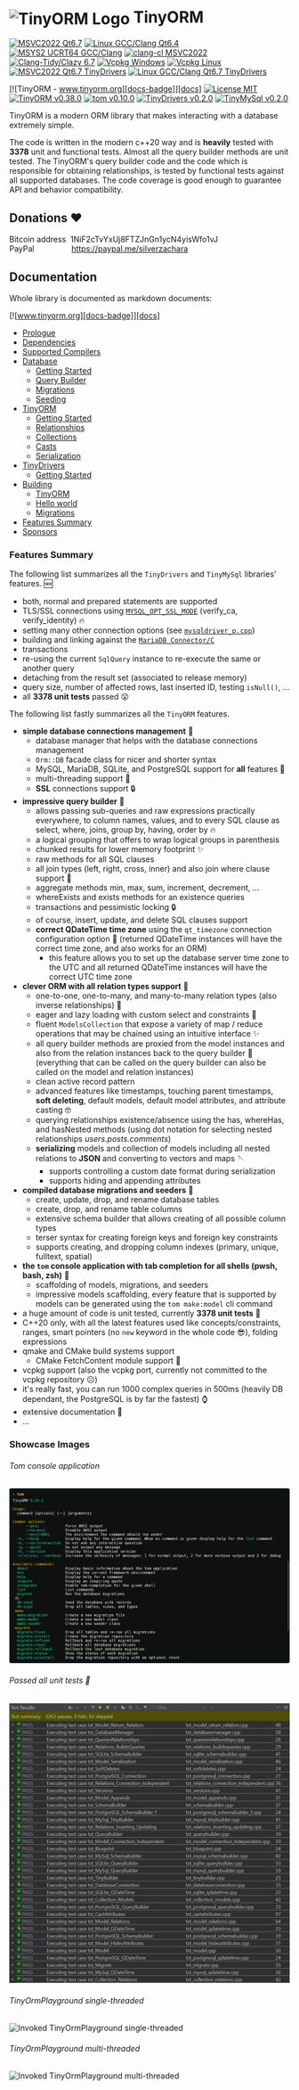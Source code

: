 <h1><img src="https://github.com/silverqx/TinyORM/blob/main/resources/icons/logo-optim.svg" width="34" height="34" alt="TinyORM Logo" align="center">&nbsp;TinyORM</h1>

[![MSVC2022 Qt6.7][action-msvc2022-qt6-badge]][action-msvc2022-qt6]
[![Linux GCC/Clang Qt6.4][action-linux-qt6-badge]][action-linux-qt6]
[![MSYS2 UCRT64 GCC/Clang][action-mingw-badge]][action-mingw]
[![clang-cl MSVC2022][action-clang-cl-badge]][action-clang-cl]
[![Clang-Tidy/Clazy 6.7][action-analyzers-qt6-badge]][action-analyzers-qt6]
[![Vcpkg Windows][action-vcpkg-windows-badge]][action-vcpkg-windows]
[![Vcpkg Linux][action-vcpkg-linux-badge]][action-vcpkg-linux]
[![MSVC2022 Qt6.7 TinyDrivers][action-msvc2022-qt6-drivers-badge]][action-msvc2022-qt6-drivers]
[![Linux GCC/Clang Qt6.7 TinyDrivers][action-linux-qt6-drivers-badge]][action-linux-qt6-drivers]

[![TinyORM - www.tinyorm.org][docs-badge]][docs]
[![License MIT][license-badge]][license]<br/>
[![TinyORM v0.38.0][version-tinyorm-badge]][docs]
[![tom v0.10.0][version-tom-badge]][docs-tom]
[![TinyDrivers v0.2.0][version-tinydrivers-badge]][docs-tinydrivers]
[![TinyMySql v0.2.0][version-tinymysql-badge]][docs-tinydrivers]

TinyORM is a modern ORM library that makes interacting with a database extremely simple.

The code is written in the modern c++20 way and is __heavily__ tested with __3378__ unit and functional tests. Almost all the query builder methods are unit tested. The TinyORM's query builder code and the code which is responsible for obtaining relationships, is tested by functional tests against all supported databases. The code coverage is good enough to guarantee API and behavior compatibility.

## Donations ❤️

Bitcoin address&nbsp;&nbsp;1NiF2cTvYxUj8FTZJnGn1ycN4yisWfo1vJ<br/>
PayPal&nbsp;&nbsp;&nbsp;&nbsp;&nbsp;&nbsp;&nbsp;&nbsp;&nbsp;&nbsp;&nbsp;&nbsp;&nbsp;&nbsp;&nbsp;&nbsp;&nbsp;https://paypal.me/silverzachara

## Documentation

Whole library is documented as markdown documents:

[![www.tinyorm.org][docs-badge]][docs]

- [Prologue](/docs/README.mdx#prologue)
- [Dependencies](/docs/dependencies.mdx#dependencies)
- [Supported Compilers](/docs/supported-compilers.mdx#supported-compilers)
- [Database](/docs/database#database)
  - [Getting Started](/docs/database/getting-started.mdx#database-getting-started)
  - [Query Builder](/docs/database/query-builder.mdx#database-query-builder)
  - [Migrations](/docs/database/migrations.mdx#database-migrations)
  - [Seeding](/docs/database/seeding.mdx#database-seeding)
- [TinyORM](/docs/tinyorm#tinyorm)
  - [Getting Started](/docs/tinyorm/getting-started.mdx#tinyorm-getting-started)
  - [Relationships](/docs/tinyorm/relationships.mdx#tinyorm-relationships)
  - [Collections](/docs/tinyorm/collections.mdx#tinyorm-collections)
  - [Casts](/docs/tinyorm/casts.mdx#tinyorm-casting)
  - [Serialization](/docs/tinyorm/serialization.mdx#tinyorm-serialization)
- [TinyDrivers](/docs/tinydrivers#tinydrivers)
  - [Getting Started](/docs/tinydrivers/getting-started.mdx#tinydrivers-getting-started)
- [Building](/docs/building#building)
  - [TinyORM](/docs/building/tinyorm.mdx#building-tinyorm)
  - [Hello world](/docs/building/hello-world.mdx#building-hello-world)
  - [Migrations](/docs/building/migrations.mdx#building-migrations)
- [Features Summary](/docs/features-summary.mdx#features-summary)
- [Sponsors](/docs/sponsors.mdx#sponsors)

### Features Summary

The following list summarizes all the `TinyDrivers` and `TinyMySql` libraries' features. 🆕

 - both, normal and prepared statements are supported
 - TLS/SSL connections using [`MYSQL_OPT_SSL_MODE`](https://dev.mysql.com/doc/c-api/9.0/en/mysql-options.html) (verify_ca, verify_identity) 🔥
 - setting many other connection options (see [`mysqldriver_p.cpp`](https://github.com/silverqx/TinyORM/blob/main/drivers/mysql/src/orm/drivers/mysql/mysqldriver_p.cpp))
 - building and linking against the [`MariaDB Connector/C`](https://mariadb.com/kb/en/mariadb-connector-c/)
 - transactions
 - re-using the current `SqlQuery` instance to re-execute the same or another query
 - detaching from the result set (associated to release memory)
 - query size, number of affected rows, last inserted ID, testing `isNull()`, ...
 - all __3378 unit tests__ passed 😮

The following list fastly summarizes all the `TinyORM` features.

- __simple database connections management__ 🧬
  - database manager that helps with the database connections management
  - `Orm::DB` facade class for nicer and shorter syntax
  - MySQL, MariaDB, SQLite, and PostgreSQL support for __all__ features 💎
  - multi-threading support 👀
  - __SSL__ connections support 🔒
- __impressive query builder__ 🔧
  - allows passing sub-queries and raw expressions practically everywhere, to column names, values, and to every SQL clause as select, where, joins, group by, having, order by 🔥
  - a logical grouping that offers to wrap logical groups in parenthesis
  - chunked results for lower memory footprint ✨
  - raw methods for all SQL clauses
  - all join types (left, right, cross, inner) and also join where clause support 🫤
  - aggregate methods min, max, sum, increment, decrement, ...
  - whereExists and exists methods for an existence queries
  - transactions and pessimistic locking 🔒
  - of course, insert, update, and delete SQL clauses support
  - __correct QDateTime time zone__ using the `qt_timezone` connection configuration option 📅 (returned QDateTime instances will have the correct time zone, and also works for an ORM)
    - this feature allows you to set up the database server time zone to the UTC and all returned QDateTime instances will have the correct UTC time zone
- __clever ORM with all relation types support__ 🎉
  - one-to-one, one-to-many, and many-to-many relation types (also inverse relationships) 🧨
  - eager and lazy loading with custom select and constraints 🚀
  - fluent `ModelsCollection` that expose a variety of map / reduce operations that may be chained using an intuitive interface ✨
  - all query builder methods are proxied from the model instances and also from the relation instances back to the query builder 🤯 (everything that can be called on the query builder can also be called on the model and relation instances)
  - clean active record pattern
  - advanced features like timestamps, touching parent timestamps, __soft deleting__, default models, default model attributes, and attribute casting 🤓
  - querying relationships existence/absence using the has, whereHas, and hasNested methods (using dot notation for selecting nested relationships _users.posts.comments_)
  - __serializing__ models and collection of models including all nested relations to __JSON__ and converting to vectors and maps 🪡
    - supports controlling a custom date format during serialization
    - supports hiding and appending attributes
- __compiled database migrations and seeders__ 🕺
  - create, update, drop, and rename database tables
  - create, drop, and rename table columns
  - extensive schema builder that allows creating of all possible column types
  - terser syntax for creating foreign keys and foreign key constraints
  - supports creating, and dropping column indexes (primary, unique, fulltext, spatial)
- __the `tom` console application with tab completion for all shells (pwsh, bash, zsh)__ 🥳
  - scaffolding of models, migrations, and seeders
  - impressive models scaffolding, every feature that is supported by models can be generated using the `tom make:model` cli command
- a huge amount of code is unit tested, currently __3378 unit tests__ 🤯
- C++20 only, with all the latest features used like concepts/constraints, ranges, smart pointers (no `new` keyword in the whole code 😎), folding expressions
- qmake and CMake build systems support
  - CMake FetchContent module support 🤙
- vcpkg support (also the vcpkg port, currently not committed to the vcpkg repository ☹️)
- it's really fast, you can run 1000 complex queries in 500ms (heavily DB dependant, the PostgreSQL is by far the fastest) ⌚
- extensive documentation 📃
- ...

### Showcase Images

###### Tom console application
![Tom console application](/docs/database/assets/img/migrations/tom_cli.png)

###### Passed all unit tests 🥳
![Passed all unit tests](/docs/assets/img/features-summary/tinyorm-passed_all_unit_tests.png)

###### TinyOrmPlayground single-threaded
![Invoked TinyOrmPlayground single-threaded](/docs/assets/img/features-summary/tinyormplayground-single-threaded.png)

###### TinyOrmPlayground multi-threaded
![Invoked TinyOrmPlayground multi-threaded](/docs/assets/img/features-summary/tinyormplayground-multi-threaded.png)

[action-msvc2022-qt6]: https://github.com/silverqx/TinyORM/actions/workflows/msvc2022-qt6.yml
[action-msvc2022-qt6-badge]: https://github.com/silverqx/TinyORM/actions/workflows/msvc2022-qt6.yml/badge.svg
[action-linux-qt6]: https://github.com/silverqx/TinyORM/actions/workflows/linux-qt6.yml
[action-linux-qt6-badge]: https://github.com/silverqx/TinyORM/actions/workflows/linux-qt6.yml/badge.svg
[action-mingw]: https://github.com/silverqx/TinyORM/actions/workflows/msys2-ucrt64.yml
[action-mingw-badge]: https://github.com/silverqx/TinyORM/actions/workflows/msys2-ucrt64.yml/badge.svg
[action-clang-cl]: https://github.com/silverqx/TinyORM/actions/workflows/clang-cl-qt6.yml
[action-clang-cl-badge]: https://github.com/silverqx/TinyORM/actions/workflows/clang-cl-qt6.yml/badge.svg
[action-analyzers-qt6]: https://github.com/silverqx/TinyORM/actions/workflows/analyzers.yml
[action-analyzers-qt6-badge]: https://github.com/silverqx/TinyORM/actions/workflows/analyzers.yml/badge.svg
[action-vcpkg-windows]: https://github.com/silverqx/TinyORM/actions/workflows/vcpkg-windows.yml
[action-vcpkg-windows-badge]: https://github.com/silverqx/TinyORM/actions/workflows/vcpkg-windows.yml/badge.svg
[action-vcpkg-linux]: https://github.com/silverqx/TinyORM/actions/workflows/vcpkg-linux.yml
[action-vcpkg-linux-badge]: https://github.com/silverqx/TinyORM/actions/workflows/vcpkg-linux.yml/badge.svg
[action-msvc2022-qt6-drivers]: https://github.com/silverqx/TinyORM/actions/workflows/msvc2022-qt6-drivers.yml
[action-msvc2022-qt6-drivers-badge]: https://github.com/silverqx/TinyORM/actions/workflows/msvc2022-qt6-drivers.yml/badge.svg
[action-linux-qt6-drivers]: https://github.com/silverqx/TinyORM/actions/workflows/linux-qt6-drivers.yml
[action-linux-qt6-drivers-badge]: https://github.com/silverqx/TinyORM/actions/workflows/linux-qt6-drivers.yml/badge.svg
[docs-badge]: https://img.shields.io/badge/Docs-www.tinyorm.org-blue
[docs]: https://www.tinyorm.org
[docs-tom]: https://www.tinyorm.org/database/migrations
[docs-tinydrivers]: https://www.tinyorm.org/tinydrivers/getting-started
[license-badge]: https://img.shields.io/github/license/silverqx/TinyORM
[license]: https://github.com/silverqx/TinyORM/blob/main/LICENSE
[version-tinyorm-badge]: https://img.shields.io/badge/TinyORM-v0.38.0-blue
[version-tom-badge]: https://img.shields.io/badge/tom-v0.10.0-blue
[version-tinydrivers-badge]: https://img.shields.io/badge/TinyDrivers-v0.2.0-blue
[version-tinymysql-badge]: https://img.shields.io/badge/TinyMySql-v0.2.0-blue
